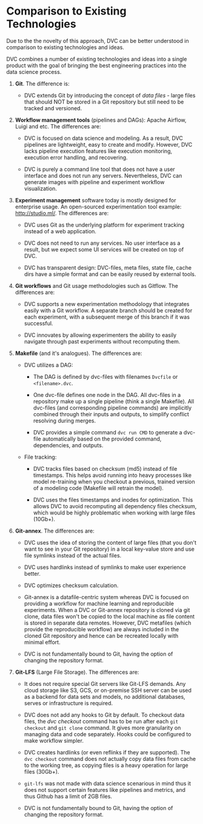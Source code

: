 # Comparison to Existing Technologies

Due to the the novelty of this approach, DVC can be better understood in
comparison to existing technologies and ideas.

DVC combines a number of existing technologies and ideas into a single product
with the goal of bringing the best engineering practices into the data science
process.

1. **Git**. The difference is:

    - DVC extends Git by introducing the concept of *data files* - large files
    that should NOT be stored in a Git repository but still need to be tracked
    and versioned.

2. **Workflow management tools** (pipelines and DAGs): Apache Airflow, Luigi and
etc. The differences are:

   - DVC is focused on data science and modeling. As a result, DVC pipelines are
   lightweight, easy to create and modify. However, DVC lacks pipeline execution
   features like execution monitoring, execution error handling, and recovering.

   - DVC is purely a command line tool that does not have a user interface and
   does not run any servers. Nevertheless, DVC can generate images with pipeline
   and experiment workflow visualization.

3. **Experiment management** software today is mostly designed for enterprise
usage. An open-sourced experimentation tool example: http://studio.ml/. The
differences are:

   - DVC uses Git as the underlying platform for experiment tracking instead of
   a web application.

   - DVC does not need to run any services. No user interface as a result, but
   we expect some UI services will be created on top of DVC.

   - DVC has transparent design: DVC-files, meta files, state file, cache dirs
   have a simple format and can be easily reused by external tools.

4. **Git workflows** and Git usage methodologies such as Gitflow. The
differences are:

   - DVC supports a new experimentation methodology that integrates easily with
   a Git workflow. A separate branch should be created for each experiment, with
   a subsequent merge of this branch if it was successful.

   - DVC innovates by allowing experimenters the ability to easily navigate
   through past experiments without recomputing them.


5. **Makefile** (and it's analogues). The differences are:

   - DVC utilizes a DAG:

     - The DAG is defined by dvc-files with filenames `Dvcfile` or
     `<filename>.dvc`.

     - One dvc-file defines one node in the DAG. All dvc-files in a repository
     make up a single pipeline (think a single Makefile). All dvc-files (and
     corresponding pipeline commands) are implicitly combined through their
     inputs and outputs, to simplify conflict resolving during merges.

     - DVC provides a simple command `dvc run CMD` to generate a dvc-file
     automatically based on the provided command, dependencies, and outputs.

   - File tracking:

     - DVC tracks files based on checksum (md5) instead of file timestamps. This
     helps avoid running into heavy processes like model re-training when you
     checkout a previous, trained version of a modeling code (Makefile will
     retrain the model).

     - DVC uses the files timestamps and inodes for optimization. This allows
     DVC to avoid recomputing all dependency files checksum, which would be
     highly problematic when working with large files (10Gb+).


6. **Git-annex**. The differences are:

   - DVC uses the idea of storing the content of large files (that you don't
   want to see in your Git repository) in a local key-value store and use file
   symlinks instead of the actual files.

   - DVC uses hardlinks instead of symlinks to make user experience better.

   - DVC optimizes checksum calculation.

   - Git-annex is a datafile-centric system whereas DVC is focused on providing
   a workflow for machine learning and reproducible experiments. When a DVC or
   Git-annex repository is cloned via git clone, data files won't be copied to
   the local machine as file content is stored in separate data remotes.
   However, DVC metafiles (which provide the reproducible workflow) are always
   included in the cloned Git repository and hence can be recreated locally with
   minimal effort.

   - DVC is not fundamentally bound to Git, having the option of changing the
   repository format.
   

7. **Git-LFS** (Large File Storage). The differences are:

   - It does not require special Git servers like Git-LFS demands. Any cloud
   storage like S3, GCS, or on-premise SSH server can be used as a backend
   for data sets and models, no additional databases, serves or infrastructure
   is required.

   - DVC does not add any hooks to Git by default. To checkout data files, the
   *dvc checkout* command has to be run after each `git checkout` and `git
   clone` command. It gives more granularity on managing data and code
   separately. Hooks could be configured to make workflow simpler.

   - DVC creates hardlinks (or even reflinks if they are supported). The
   `dvc checkout` command does not actually copy data files from cache to the
   working tree, as copying files is a heavy operation for large files (30Gb+).
   
   - `git-lfs` was not made with data science scenarious in mind thus it does
   not support certain features like pipelines and metrics, and thus Github has
   a limit of 2GB files.
   

   - DVC is not fundamentally bound to Git, having the option of changing the
   repository format.
